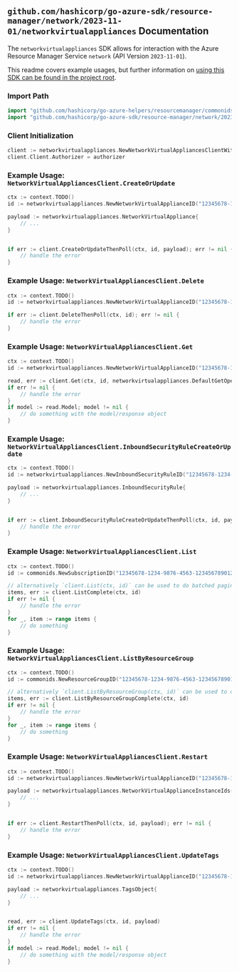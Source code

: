 
## `github.com/hashicorp/go-azure-sdk/resource-manager/network/2023-11-01/networkvirtualappliances` Documentation

The `networkvirtualappliances` SDK allows for interaction with the Azure Resource Manager Service `network` (API Version `2023-11-01`).

This readme covers example usages, but further information on [using this SDK can be found in the project root](https://github.com/hashicorp/go-azure-sdk/tree/main/docs).

### Import Path

```go
import "github.com/hashicorp/go-azure-helpers/resourcemanager/commonids"
import "github.com/hashicorp/go-azure-sdk/resource-manager/network/2023-11-01/networkvirtualappliances"
```


### Client Initialization

```go
client := networkvirtualappliances.NewNetworkVirtualAppliancesClientWithBaseURI("https://management.azure.com")
client.Client.Authorizer = authorizer
```


### Example Usage: `NetworkVirtualAppliancesClient.CreateOrUpdate`

```go
ctx := context.TODO()
id := networkvirtualappliances.NewNetworkVirtualApplianceID("12345678-1234-9876-4563-123456789012", "example-resource-group", "networkVirtualApplianceValue")

payload := networkvirtualappliances.NetworkVirtualAppliance{
	// ...
}


if err := client.CreateOrUpdateThenPoll(ctx, id, payload); err != nil {
	// handle the error
}
```


### Example Usage: `NetworkVirtualAppliancesClient.Delete`

```go
ctx := context.TODO()
id := networkvirtualappliances.NewNetworkVirtualApplianceID("12345678-1234-9876-4563-123456789012", "example-resource-group", "networkVirtualApplianceValue")

if err := client.DeleteThenPoll(ctx, id); err != nil {
	// handle the error
}
```


### Example Usage: `NetworkVirtualAppliancesClient.Get`

```go
ctx := context.TODO()
id := networkvirtualappliances.NewNetworkVirtualApplianceID("12345678-1234-9876-4563-123456789012", "example-resource-group", "networkVirtualApplianceValue")

read, err := client.Get(ctx, id, networkvirtualappliances.DefaultGetOperationOptions())
if err != nil {
	// handle the error
}
if model := read.Model; model != nil {
	// do something with the model/response object
}
```


### Example Usage: `NetworkVirtualAppliancesClient.InboundSecurityRuleCreateOrUpdate`

```go
ctx := context.TODO()
id := networkvirtualappliances.NewInboundSecurityRuleID("12345678-1234-9876-4563-123456789012", "example-resource-group", "networkVirtualApplianceValue", "inboundSecurityRuleValue")

payload := networkvirtualappliances.InboundSecurityRule{
	// ...
}


if err := client.InboundSecurityRuleCreateOrUpdateThenPoll(ctx, id, payload); err != nil {
	// handle the error
}
```


### Example Usage: `NetworkVirtualAppliancesClient.List`

```go
ctx := context.TODO()
id := commonids.NewSubscriptionID("12345678-1234-9876-4563-123456789012")

// alternatively `client.List(ctx, id)` can be used to do batched pagination
items, err := client.ListComplete(ctx, id)
if err != nil {
	// handle the error
}
for _, item := range items {
	// do something
}
```


### Example Usage: `NetworkVirtualAppliancesClient.ListByResourceGroup`

```go
ctx := context.TODO()
id := commonids.NewResourceGroupID("12345678-1234-9876-4563-123456789012", "example-resource-group")

// alternatively `client.ListByResourceGroup(ctx, id)` can be used to do batched pagination
items, err := client.ListByResourceGroupComplete(ctx, id)
if err != nil {
	// handle the error
}
for _, item := range items {
	// do something
}
```


### Example Usage: `NetworkVirtualAppliancesClient.Restart`

```go
ctx := context.TODO()
id := networkvirtualappliances.NewNetworkVirtualApplianceID("12345678-1234-9876-4563-123456789012", "example-resource-group", "networkVirtualApplianceValue")

payload := networkvirtualappliances.NetworkVirtualApplianceInstanceIds{
	// ...
}


if err := client.RestartThenPoll(ctx, id, payload); err != nil {
	// handle the error
}
```


### Example Usage: `NetworkVirtualAppliancesClient.UpdateTags`

```go
ctx := context.TODO()
id := networkvirtualappliances.NewNetworkVirtualApplianceID("12345678-1234-9876-4563-123456789012", "example-resource-group", "networkVirtualApplianceValue")

payload := networkvirtualappliances.TagsObject{
	// ...
}


read, err := client.UpdateTags(ctx, id, payload)
if err != nil {
	// handle the error
}
if model := read.Model; model != nil {
	// do something with the model/response object
}
```
